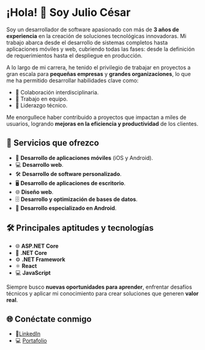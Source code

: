# ¡Hola! 👋 Soy Julio César

Soy un desarrollador de software apasionado con más de **3 años de experiencia** en la creación de soluciones tecnológicas innovadoras. Mi trabajo abarca desde el desarrollo de sistemas completos hasta aplicaciones móviles y web, cubriendo todas las fases: desde la definición de requerimientos hasta el despliegue en producción.

A lo largo de mi carrera, he tenido el privilegio de trabajar en proyectos a gran escala para **pequeñas empresas** y **grandes organizaciones**, lo que me ha permitido desarrollar habilidades clave como:

- 💼 Colaboración interdisciplinaria.
- 👥 Trabajo en equipo.
- 🚀 Liderazgo técnico.

Me enorgullece haber contribuido a proyectos que impactan a miles de usuarios, logrando **mejoras en la eficiencia y productividad** de los clientes.

## 🚀 Servicios que ofrezco

- 📱 **Desarrollo de aplicaciones móviles** (iOS y Android).
- 💻 **Desarrollo web**.
- 🛠️ **Desarrollo de software personalizado**.
- 🖥️ **Desarrollo de aplicaciones de escritorio**.
- 🌐 **Diseño web**.
- 🗄️ **Desarrollo y optimización de bases de datos**.
- 🤖 **Desarrollo especializado en Android**.

## 🛠️ Principales aptitudes y tecnologías

- 🌐 **ASP.NET Core**
- 🔧 **.NET Core**
- ⚙️ **.NET Framework**
- ⚛️ **React**
- 💻 **JavaScript**

Siempre busco **nuevas oportunidades para aprender**, enfrentar desafíos técnicos y aplicar mi conocimiento para crear soluciones que generen **valor real**.

## 🌐 Conéctate conmigo

- 📃[LinkedIn](https://www.linkedin.com/in/juliocesarjimenod/) 
- 💻 [Portafolio](https://porfoliojcdev.vercel.app/) 
